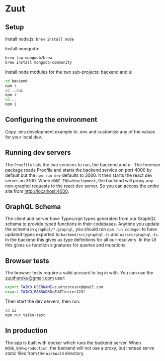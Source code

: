 # Zuut

## Setup

Install node.js: `brew install node`

Install mongodb:

```sh
brew tap mongodb/brew
brew install mongodb-community
```

Install node modules for the two sub-projects: backend and ui.

```sh
cd backend
npm i
cd ../ui
npm i
cd ..
npm i
```

## Configuring the environment

Copy .env.development.example to .env and customize any of the values for your local dev.

## Running dev servers

The `Procfile` lists the two services to run, the backend and ui. The foreman package reads Procfile and starts the backend
service on port 4000 by default but the `npm run dev` defaults to 3000. It then starts the react dev server on 3100. When `NODE_ENV=development`, the backend will proxy any non-graphql requests to the react dev server. So you can access the entire
site from [http://localhost:4000](http://localhost:3000).

## GraphQL Schema

The client and server have Typescript types generated from our GraphQL schema to provide typed functions in their codebases.
Anytime you update the schema in `graphql/*.graphql`, you should run `npm run codegen` to have updated types exported to
`backend/src/graphql.ts` and `ui/src/graphql.ts`. In the backend this gives us type definitions for all our resolvers. In the
UI this gives us function signatures for queries and mutations.

## Browser tests

The browser tests require a valid account to log in with. You can use the zuutheroku@gmail.com user:

```bash
export TAIKO_USERNAME=zuuttestuser@gmail.com
export TAIKO_PASSWORD=ZUUTtester123!
```

Then start the dev servers, then run:

```bash
cd ui
npm run taiko-test
```

## In production

The app is built with docker which runs the backend server. When `NODE_ENV=production`, the backend will not use a proxy,
but instead serve static files from the `ui/build` directory.

